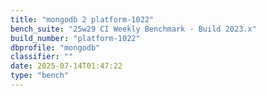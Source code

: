 ```yaml
---
title: "mongodb 2 platform-1022"
bench_suite: "25w29 CI Weekly Benchmark - Build 2023.x"
build_number: "platform-1022"
dbprofile: "mongodb"
classifier: ""
date: 2025-07-14T01:47:22
type: "bench"
---
```


